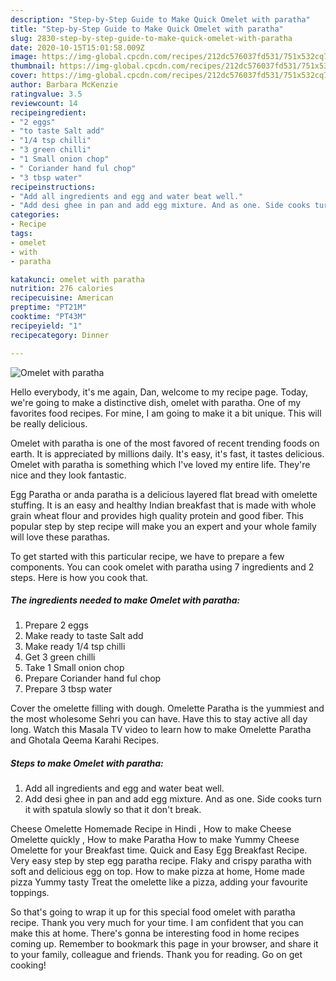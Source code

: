```yaml
---
description: "Step-by-Step Guide to Make Quick Omelet with paratha"
title: "Step-by-Step Guide to Make Quick Omelet with paratha"
slug: 2830-step-by-step-guide-to-make-quick-omelet-with-paratha
date: 2020-10-15T15:01:58.009Z
image: https://img-global.cpcdn.com/recipes/212dc576037fd531/751x532cq70/omelet-with-paratha-recipe-main-photo.jpg
thumbnail: https://img-global.cpcdn.com/recipes/212dc576037fd531/751x532cq70/omelet-with-paratha-recipe-main-photo.jpg
cover: https://img-global.cpcdn.com/recipes/212dc576037fd531/751x532cq70/omelet-with-paratha-recipe-main-photo.jpg
author: Barbara McKenzie
ratingvalue: 3.5
reviewcount: 14
recipeingredient:
- "2 eggs"
- "to taste Salt add"
- "1/4 tsp chilli"
- "3 green chilli"
- "1 Small onion chop"
- " Coriander hand ful chop"
- "3 tbsp water"
recipeinstructions:
- "Add all ingredients and egg and water beat well."
- "Add desi ghee in pan and add egg mixture. And as one. Side cooks turn it with spatula slowly so that it don&#39;t break."
categories:
- Recipe
tags:
- omelet
- with
- paratha

katakunci: omelet with paratha 
nutrition: 276 calories
recipecuisine: American
preptime: "PT21M"
cooktime: "PT43M"
recipeyield: "1"
recipecategory: Dinner

---
```



![Omelet with paratha](https://img-global.cpcdn.com/recipes/212dc576037fd531/751x532cq70/omelet-with-paratha-recipe-main-photo.jpg)

Hello everybody, it's me again, Dan, welcome to my recipe page. Today, we're going to make a distinctive dish, omelet with paratha. One of my favorites food recipes. For mine, I am going to make it a bit unique. This will be really delicious.

Omelet with paratha is one of the most favored of recent trending foods on earth. It is appreciated by millions daily. It's easy, it's fast, it tastes delicious. Omelet with paratha is something which I've loved my entire life. They're nice and they look fantastic.

Egg Paratha or anda paratha is a delicious layered flat bread with omelette stuffing. It is an easy and healthy Indian breakfast that is made with whole grain wheat flour and provides high quality protein and good fiber. This popular step by step recipe will make you an expert and your whole family will love these parathas.


To get started with this particular recipe, we have to prepare a few components. You can cook omelet with paratha using 7 ingredients and 2 steps. Here is how you cook that.

<!--inarticleads1-->

##### The ingredients needed to make Omelet with paratha:

1. Prepare 2 eggs
1. Make ready to taste Salt add
1. Make ready 1/4 tsp chilli
1. Get 3 green chilli
1. Take 1 Small onion chop
1. Prepare  Coriander hand ful chop
1. Prepare 3 tbsp water


Cover the omelette filling with dough. Omelette Paratha is the yummiest and the most wholesome Sehri you can have. Have this to stay active all day long. Watch this Masala TV video to learn how to make Omelette Paratha and Ghotala Qeema Karahi Recipes. 

<!--inarticleads2-->

##### Steps to make Omelet with paratha:

1. Add all ingredients and egg and water beat well.
1. Add desi ghee in pan and add egg mixture. And as one. Side cooks turn it with spatula slowly so that it don&#39;t break.


Cheese Omelette Homemade Recipe in Hindi , How to make Cheese Omelette quickly , How to make Paratha How to make Yummy Cheese Omelette for your Breakfast time. Quick and Easy Egg Breakfast Recipe. Very easy step by step egg paratha recipe. Flaky and crispy paratha with soft and delicious egg on top. How to make pizza at home, Home made pizza Yummy tasty Treat the omelette like a pizza, adding your favourite toppings. 

So that's going to wrap it up for this special food omelet with paratha recipe. Thank you very much for your time. I am confident that you can make this at home. There's gonna be interesting food in home recipes coming up. Remember to bookmark this page in your browser, and share it to your family, colleague and friends. Thank you for reading. Go on get cooking!
